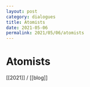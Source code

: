 ```yaml
---
layout: post
category: dialogues
title: Atomists
date: 2021-05-06
permalink: 2021/05/06/atomists
---
```


# Atomists

[[2021]] / [[blog]]